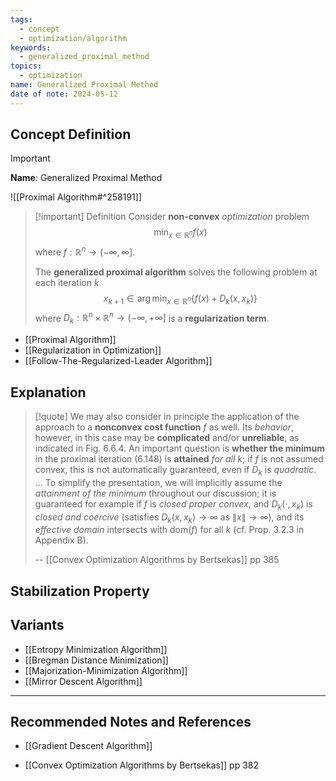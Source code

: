 ```yaml
---
tags:
  - concept
  - optimization/algorithm
keywords:
  - generalized_proximal_method
topics:
  - optimization
name: Generalized Proximal Method
date of note: 2024-05-12
---
```


## Concept Definition

>[!important]
>**Name**: Generalized Proximal Method

![[Proximal Algorithm#^258191]]

>[!important] Definition
>Consider **non-convex** *optimization* problem
>$$
>\min_{x \in \mathbb{R}^{n}} f(x)
>$$
>where $f: \mathbb{R}^{n} \to (-\infty, \infty]$.
>
>The **generalized proximal algorithm** solves the following problem at each iteration $k$
>$$
> x_{k+1} \in \arg\min_{x\in \mathbb{R}^n}\left\{ f(x) + D_{k}(x, x_{k}) \right\} 
>$$
>where $D_{k}: \mathbb{R}^{n} \times \mathbb{R}^n \to (-\infty, +\infty]$ is a **regularization term**.

- [[Proximal Algorithm]]
- [[Regularization in Optimization]]
- [[Follow-The-Regularized-Leader Algorithm]]

## Explanation

>[!quote]
>We may also consider in principle the application of the approach to a **nonconvex cost function** $f$ as well. Its *behavior*, however, in this case may be **complicated** and/or **unreliable**, as indicated in Fig. 6.6.4. An  important question is **whether the minimum** in the proximal iteration (6.148) is **attained** *for all* $k$; if $f$ is not assumed convex, this is not automatically guaranteed, even if $D_{k}$ is *quadratic*. ... To simplify the presentation, we will implicitly assume the *attainment of the minimum* throughout our discussion; it is guaranteed for example if $f$ is *closed proper convex*, and $D_{k}(\cdot, x_{k})$ is *closed and coercive* (satisfies $D_{k}(x,x_{k}) \to \infty$ as $\lVert x \rVert \to \infty$), and its *effective  domain* intersects with $\text{dom}(f)$ for all $k$ (cf. Prop. 3.2.3 in Appendix B).
>
>-- [[Convex Optimization Algorithms by Bertsekas]] pp 385


## Stabilization Property



## Variants

- [[Entropy Minimization Algorithm]]
- [[Bregman Distance Minimization]]
- [[Majorization-Minimization Algorithm]]
- [[Mirror Descent Algorithm]]


-----------
##  Recommended Notes and References

- [[Gradient Descent Algorithm]]


- [[Convex Optimization Algorithms by Bertsekas]] pp 382